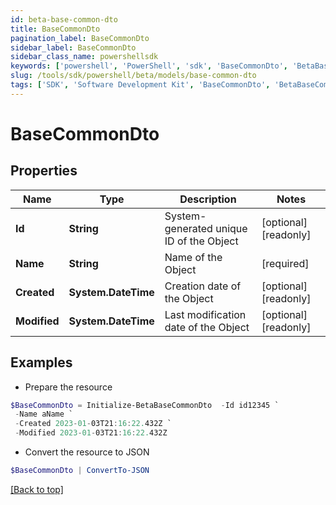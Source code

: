 ```yaml
---
id: beta-base-common-dto
title: BaseCommonDto
pagination_label: BaseCommonDto
sidebar_label: BaseCommonDto
sidebar_class_name: powershellsdk
keywords: ['powershell', 'PowerShell', 'sdk', 'BaseCommonDto', 'BetaBaseCommonDto'] 
slug: /tools/sdk/powershell/beta/models/base-common-dto
tags: ['SDK', 'Software Development Kit', 'BaseCommonDto', 'BetaBaseCommonDto']
---
```



# BaseCommonDto

## Properties

Name | Type | Description | Notes
------------ | ------------- | ------------- | -------------
**Id** | **String** | System-generated unique ID of the Object | [optional] [readonly] 
**Name** | **String** | Name of the Object | [required]
**Created** | **System.DateTime** | Creation date of the Object | [optional] [readonly] 
**Modified** | **System.DateTime** | Last modification date of the Object | [optional] [readonly] 

## Examples

- Prepare the resource
```powershell
$BaseCommonDto = Initialize-BetaBaseCommonDto  -Id id12345 `
 -Name aName `
 -Created 2023-01-03T21:16:22.432Z `
 -Modified 2023-01-03T21:16:22.432Z
```

- Convert the resource to JSON
```powershell
$BaseCommonDto | ConvertTo-JSON
```


[[Back to top]](#) 

